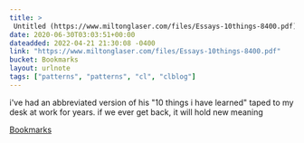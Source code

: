 ```yaml
---
title: > 
 Untitled (https://www.miltonglaser.com/files/Essays-10things-8400.pdf)
date: 2020-06-30T03:03:51+00:00
dateadded: 2022-04-21 21:30:08 -0400
link: "https://www.miltonglaser.com/files/Essays-10things-8400.pdf"
bucket: Bookmarks
layout: urlnote
tags: ["patterns", "patterns", "cl", "clblog"]
--- 
```

i've had an abbreviated version of his "10 things i have learned" taped to my desk at work for years. if we ever get back, it will hold new meaning 
 <!-- end excerpt --> 
<div class='bucket'><a class='internal-link' href='/buckets/bookmarks'>Bookmarks</a></div> 
